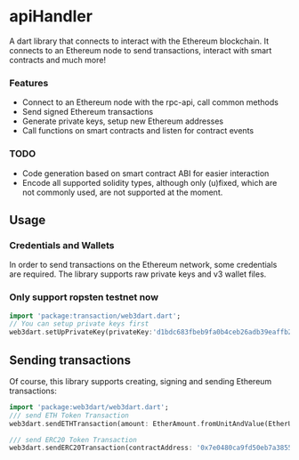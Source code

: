 # apiHandler
A dart library that connects to interact with the Ethereum blockchain. It connects
to an Ethereum node to send transactions, interact with smart contracts and much
more!

### Features
- Connect to an Ethereum node with the rpc-api, call common methods
- Send signed Ethereum transactions
- Generate private keys, setup new Ethereum addresses
- Call functions on smart contracts and listen for contract events
### TODO
- Code generation based on smart contract ABI for easier interaction
- Encode all supported solidity types, although only (u)fixed,
  which are not commonly used, are not supported at the moment.

## Usage

### Credentials and Wallets
In order to send transactions on the Ethereum network, some credentials
are required. The library supports raw private keys and v3 wallet files.

### Only support ropsten testnet now

```dart
import 'package:transaction/web3dart.dart';
// You can setup private keys first
web3dart.setUpPrivateKey(privateKey:'d1bdc683fbeb9fa0b4ceb26adb39eaffb21b16891ea28e4cf1bc3118fdd39295');

```

## Sending transactions
Of course, this library supports creating, signing and sending Ethereum
transactions:

```dart
import 'package:web3dart/web3dart.dart';
/// send ETH Token Transaction
web3dart.sendETHTransaction(amount: EtherAmount.fromUnitAndValue(EtherUnit.finney, 1),toAddress:'0xA3B4dE5E90A18512BD82c1A640AC99b39ef2258A');

/// send ERC20 Token Transaction
web3dart.sendERC20Transaction(contractAddress: '0x7e0480ca9fd50eb7a3855cf53c347a1b4d6a2ff5',amount: BigInt.from(1000000000000000000),toAddress:'0xA3B4dE5E90A18512BD82c1A640AC99b39ef2258A');

```

